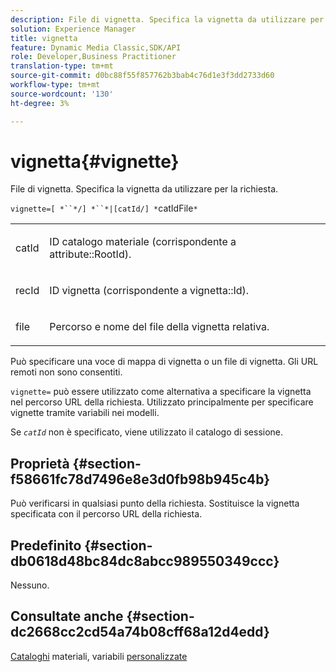```yaml
---
description: File di vignetta. Specifica la vignetta da utilizzare per la richiesta.
solution: Experience Manager
title: vignetta
feature: Dynamic Media Classic,SDK/API
role: Developer,Business Practitioner
translation-type: tm+mt
source-git-commit: d0bc88f55f857762b3bab4c76d1e3f3dd2733d60
workflow-type: tm+mt
source-wordcount: '130'
ht-degree: 3%

---
```



# vignetta{#vignette}

File di vignetta. Specifica la vignetta da utilizzare per la richiesta.

`vignette=[ *``*/] *``*|[catId/] *`catIdFile`*`

<table id="simpletable_432EC5501CA3431B83A762C3EE4E8DD2"> 
 <tr class="strow"> 
  <td class="stentry"> <p><span class="varname"> catId</span> </p> </td> 
  <td class="stentry"> <p>ID catalogo materiale (corrispondente a <span class="codeph"> attribute::RootId</span>). </p></td> 
 </tr> 
 <tr class="strow"> 
  <td class="stentry"> <p><span class="varname"> recId</span> </p></td> 
  <td class="stentry"> <p>ID vignetta (corrispondente a <span class="codeph"> vignetta::Id</span>). </p></td> 
 </tr> 
 <tr class="strow"> 
  <td class="stentry"> <p><span class="varname"> file</span> </p></td> 
  <td class="stentry"> <p>Percorso e nome del file della vignetta relativa. </p></td> 
 </tr> 
</table>

Può specificare una voce di mappa di vignetta o un file di vignetta. Gli URL remoti non sono consentiti.

`vignette=` può essere utilizzato come alternativa a specificare la vignetta nel percorso URL della richiesta. Utilizzato principalmente per specificare vignette tramite variabili nei modelli.

Se *`catId`* non è specificato, viene utilizzato il catalogo di sessione.

## Proprietà {#section-f58661fc78d7496e8e3d0fb98b945c4b}

Può verificarsi in qualsiasi punto della richiesta. Sostituisce la vignetta specificata con il percorso URL della richiesta.

## Predefinito {#section-db0618d48bc84dc8abcc989550349ccc}

Nessuno.

## Consultate anche {#section-dc2668cc2cd54a74b08cff68a12d4edd}

[Cataloghi](../../../../../ir-api/http-protocol/image-rendering-api-ref/c-ir-http-protocol-ref/c-ir-http-protocol-syntax-and-features/c-ir-http-material-catalogs/c-ir-http-material-catalogs.md#concept-772742c1688f420a88a56f5136ad1db2) materiali, variabili  [personalizzate](../../../../../ir-api/http-protocol/image-rendering-api-ref/c-ir-http-protocol-ref/c-ir-http-protocol-syntax-and-features/c-ir-custom-variables/c-ir-custom-variables.md#concept-8a1d9a50d09a4b7b97b8c83365971f96)

